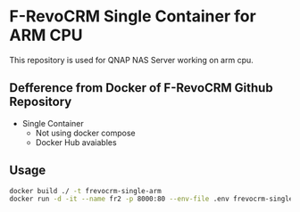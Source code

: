 # F-RevoCRM Single Container for ARM CPU
This repository is used for QNAP NAS Server working on arm cpu.

## Defference from Docker of F-RevoCRM Github Repository
- Single Container
  - Not using docker compose
  - Docker Hub avaiables

## Usage
```sh
docker build ./ -t frevocrm-single-arm
docker run -d -it --name fr2 -p 8000:80 --env-file .env frevocrm-single-arm:latest
```
